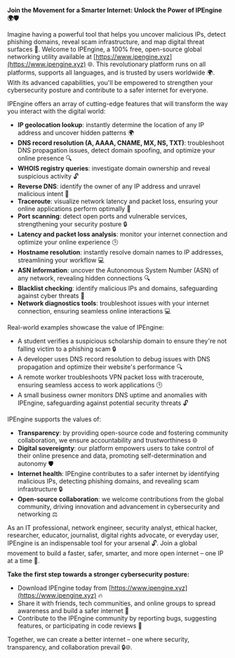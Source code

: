 **Join the Movement for a Smarter Internet: Unlock the Power of IPEngine 🌍🛡️**

Imagine having a powerful tool that helps you uncover malicious IPs, detect phishing domains, reveal scam infrastructure, and map digital threat surfaces 🔐. Welcome to IPEngine, a 100% free, open-source global networking utility available at [https://www.ipengine.xyz](https://www.ipengine.xyz) 🌐. This revolutionary platform runs on all platforms, supports all languages, and is trusted by users worldwide 🌍. With its advanced capabilities, you'll be empowered to strengthen your cybersecurity posture and contribute to a safer internet for everyone.

IPEngine offers an array of cutting-edge features that will transform the way you interact with the digital world:

*   **IP geolocation lookup**: instantly determine the location of any IP address and uncover hidden patterns 🌍
*   **DNS record resolution (A, AAAA, CNAME, MX, NS, TXT)**: troubleshoot DNS propagation issues, detect domain spoofing, and optimize your online presence 🔍
*   **WHOIS registry queries**: investigate domain ownership and reveal suspicious activity 🔓
*   **Reverse DNS**: identify the owner of any IP address and unravel malicious intent 🔮
*   **Traceroute**: visualize network latency and packet loss, ensuring your online applications perform optimally 📡
*   **Port scanning**: detect open ports and vulnerable services, strengthening your security posture 🔒
*   **Latency and packet loss analysis**: monitor your internet connection and optimize your online experience 🕒
*   **Hostname resolution**: instantly resolve domain names to IP addresses, streamlining your workflow 💻
*   **ASN information**: uncover the Autonomous System Number (ASN) of any network, revealing hidden connections 🔍
*   **Blacklist checking**: identify malicious IPs and domains, safeguarding against cyber threats 🚨
*   **Network diagnostics tools**: troubleshoot issues with your internet connection, ensuring seamless online interactions 💻

Real-world examples showcase the value of IPEngine:

*   A student verifies a suspicious scholarship domain to ensure they're not falling victim to a phishing scam 🔒
*   A developer uses DNS record resolution to debug issues with DNS propagation and optimize their website's performance 🔍
*   A remote worker troubleshoots VPN packet loss with traceroute, ensuring seamless access to work applications 🕒
*   A small business owner monitors DNS uptime and anomalies with IPEngine, safeguarding against potential security threats 🔓

IPEngine supports the values of:

*   **Transparency**: by providing open-source code and fostering community collaboration, we ensure accountability and trustworthiness 🌐
*   **Digital sovereignty**: our platform empowers users to take control of their online presence and data, promoting self-determination and autonomy 🛡️
*   **Internet health**: IPEngine contributes to a safer internet by identifying malicious IPs, detecting phishing domains, and revealing scam infrastructure 🔒
*   **Open-source collaboration**: we welcome contributions from the global community, driving innovation and advancement in cybersecurity and networking ⚖️

As an IT professional, network engineer, security analyst, ethical hacker, researcher, educator, journalist, digital rights advocate, or everyday user, IPEngine is an indispensable tool for your arsenal 🔓. Join a global movement to build a faster, safer, smarter, and more open internet – one IP at a time 🚀.

**Take the first step towards a stronger cybersecurity posture:**

*   Download IPEngine today from [https://www.ipengine.xyz](https://www.ipengine.xyz) 🔥
*   Share it with friends, tech communities, and online groups to spread awareness and build a safer internet 💬
*   Contribute to the IPEngine community by reporting bugs, suggesting features, or participating in code reviews 🤝

Together, we can create a better internet – one where security, transparency, and collaboration prevail 🔒🌐.